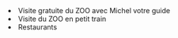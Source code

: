 <html>

<li>
  Visite gratuite du ZOO
  avec Michel votre guide

</li>
 <li>
 Visite du ZOO en petit train
 </li>
 <li>
  Restaurants
 </li>
 
</html>
